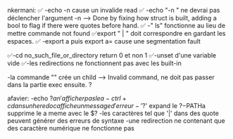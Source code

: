 nkermani:
✅ -echo -n cause un invalide read
✅ -echo "-n " ne devrai pas déclencher l'argument -n --> Done by fixing how struct is built, adding a bool to flag if there were quotes before hand.
✅ -"    ls" fonctionne au lieu de mettre commande not found
✅export " | " doit correspondre en gardant les espaces.
✅ -export a puis export a= cause une segmentation fault

✅-cd no_such_file_or_directory return 0 et non 1
✅-unset d'une variable vide
✅-les redirections ne fonctionnent pas avec les built-in


-la commande "" crée un child  --> Invalid command, ne doit pas passer dans la partie exec ensuite. ?



afavier:
-echo $?a n'afficher pas le a
-ctrl + c dans un  here doc affiche un message d'erreur
-'$?' expand le $?
-$PATHa supprime le a meme avec le $?
-les caractères tel que '|' dans des quote peuvent générer des erreurs de syntaxe
-une redirection ne contenant que des caractère numérique ne fonctionne pas